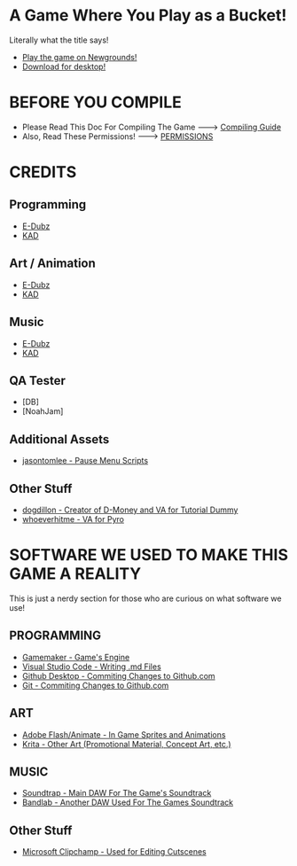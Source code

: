# A Game Where You Play as a Bucket!

Literally what the title says!

- [Play the game on Newgrounds!](https://www.newgrounds.com/portal/view/930725)
- [Download for desktop!](https://ingogamez.itch.io/agwypaab)

# BEFORE YOU COMPILE

- Please Read This Doc For Compiling The Game ---> [Compiling Guide](/docs/COMPILING.md)
- Also, Read These Permissions! ---> [PERMISSIONS](/docs/PERMISSIONS.txt)

# CREDITS

## Programming
- [E-Dubz](https://twitter.com/edubzng)
- [KAD](https://twitter.com/KBunnie93)

## Art / Animation
- [E-Dubz](https://e-dubz.newgrounds.com)
- [KAD](https://www.youtube.com/@KAD-CRUCIFIED)

## Music
- [E-Dubz](https://www.youtube.com/@EDubzNG)
- [KAD](https://killerbunnie93.newgrounds.com/)

## QA Tester
- [DB]
- [NoahJam]

## Additional Assets
- [jasontomlee - Pause Menu Scripts](https://marketplace.gamemaker.io/assets/7514/asset-pause-menu-basic)

## Other Stuff
- [dogdillon - Creator of D-Money and VA for Tutorial Dummy](https://twitter.com/dogdillonYT)
- [whoeverhitme - VA for Pyro](https://youtube.com/@whoeverhitme)

# SOFTWARE WE USED TO MAKE THIS GAME A REALITY

This is just a nerdy section for those who are curious on what software we use!

## PROGRAMMING
- [Gamemaker - Game's Engine](https://store.steampowered.com/app/1670460/GameMaker/)
- [Visual Studio Code - Writing .md Files](https://code.visualstudio.com/)
- [Github Desktop - Commiting Changes to Github.com](https://desktop.github.com/download/)
- [Git - Commiting Changes to Github.com](https://git-scm.com/)

## ART
- [Adobe Flash/Animate - In Game Sprites and Animations](https://www.adobe.com/products/animate.html)
- [Krita - Other Art (Promotional Material, Concept Art, etc.)](https://krita.org/en/)

## MUSIC
- [Soundtrap - Main DAW For The Game's Soundtrack](https://www.soundtrap.com/)
- [Bandlab - Another DAW Used For The Games Soundtrack](https://www.bandlab.com/)

## Other Stuff
- [Microsoft Clipchamp - Used for Editing Cutscenes](https://clipchamp.com/en/windows-video-editor/)